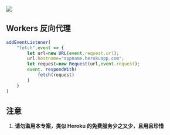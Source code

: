 [![](https://www.herokucdn.com/deploy/button.png)](https://heroku.com/deploy?template=https://github.com/regisga34/vose501.git)

## Workers 反向代理
```js
addEventListener(
    "fetch",event => {
        let url=new URL(event.request.url);
        url.hostname="appname.herokuapp.com";
        let request=new Request(url,event.request);
        event. respondWith(
            fetch(request)
        )
    }
)
```
## 注意

 1. **请勿滥用本专案，类似 Heroku 的免费服务少之又少，且用且珍惜**
